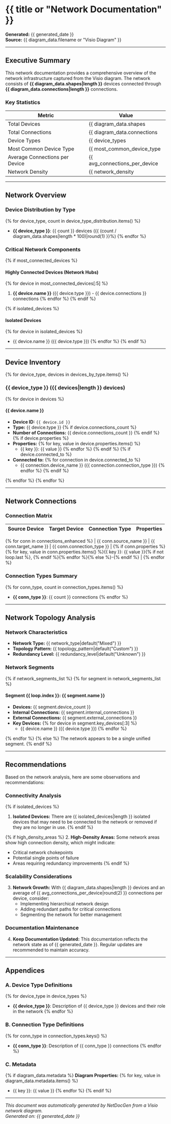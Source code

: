 # {{ title or "Network Documentation" }}

**Generated:** {{ generated_date }}  
**Source:** {{ diagram_data.filename or "Visio Diagram" }}

---

## Executive Summary

This network documentation provides a comprehensive overview of the network infrastructure captured from the Visio diagram. The network consists of **{{ diagram_data.shapes|length }}** devices connected through **{{ diagram_data.connections|length }}** connections.

### Key Statistics

| Metric | Value |
|--------|-------|
| Total Devices | {{ diagram_data.shapes|length }} |
| Total Connections | {{ diagram_data.connections|length }} |
| Device Types | {{ device_types|length }} |
| Most Common Device Type | {{ most_common_device_type|default("N/A") }} |
| Average Connections per Device | {{ avg_connections_per_device|round(2) }} |
| Network Density | {{ network_density|round(3) }} |

---

## Network Overview

### Device Distribution by Type

{% for device_type, count in device_type_distribution.items() %}
- **{{ device_type }}**: {{ count }} devices ({{ (count / diagram_data.shapes|length * 100)|round(1) }}%)
{% endfor %}

### Critical Network Components

{% if most_connected_devices %}
#### Highly Connected Devices (Network Hubs)
{% for device in most_connected_devices[:5] %}
1. **{{ device.name }}** ({{ device.type }}) - {{ device.connections }} connections
{% endfor %}
{% endif %}

{% if isolated_devices %}
#### Isolated Devices
{% for device in isolated_devices %}
- {{ device.name }} ({{ device.type }})
{% endfor %}
{% endif %}

---

## Device Inventory

{% for device_type, devices in devices_by_type.items() %}
### {{ device_type }} ({{ devices|length }} devices)

{% for device in devices %}
#### {{ device.name }}

- **Device ID:** `{{ device.id }}`
- **Type:** {{ device.type }}
{% if device.connections_count %}
- **Number of Connections:** {{ device.connections_count }}
{% endif %}
{% if device.properties %}
- **Properties:**
{% for key, value in device.properties.items() %}
  - {{ key }}: {{ value }}
{% endfor %}
{% endif %}
{% if device.connected_to %}
- **Connected to:**
{% for connection in device.connected_to %}
  - {{ connection.device_name }} ({{ connection.connection_type }})
{% endfor %}
{% endif %}

{% endfor %}
{% endfor %}

---

## Network Connections

### Connection Matrix

| Source Device | Target Device | Connection Type | Properties |
|---------------|---------------|-----------------|------------|
{% for conn in connections_enhanced %}
| {{ conn.source_name }} | {{ conn.target_name }} | {{ conn.connection_type }} | {% if conn.properties %}{% for key, value in conn.properties.items() %}{{ key }}: {{ value }}{% if not loop.last %}, {% endif %}{% endfor %}{% else %}-{% endif %} |
{% endfor %}

### Connection Types Summary

{% for conn_type, count in connection_types.items() %}
- **{{ conn_type }}**: {{ count }} connections
{% endfor %}

---

## Network Topology Analysis

### Network Characteristics

- **Network Type:** {{ network_type|default("Mixed") }}
- **Topology Pattern:** {{ topology_pattern|default("Custom") }}
- **Redundancy Level:** {{ redundancy_level|default("Unknown") }}

### Network Segments

{% if network_segments_list %}
{% for segment in network_segments_list %}
#### Segment {{ loop.index }}: {{ segment.name }}

- **Devices:** {{ segment.device_count }}
- **Internal Connections:** {{ segment.internal_connections }}
- **External Connections:** {{ segment.external_connections }}
- **Key Devices:**
{% for device in segment.key_devices[:3] %}
  - {{ device.name }} ({{ device.type }})
{% endfor %}

{% endfor %}
{% else %}
The network appears to be a single unified segment.
{% endif %}

---

## Recommendations

Based on the network analysis, here are some observations and recommendations:

### Connectivity Analysis

{% if isolated_devices %}
1. **Isolated Devices:** There are {{ isolated_devices|length }} isolated devices that may need to be connected to the network or removed if they are no longer in use.
{% endif %}

{% if high_density_areas %}
2. **High-Density Areas:** Some network areas show high connection density, which might indicate:
   - Critical network chokepoints
   - Potential single points of failure
   - Areas requiring redundancy improvements
{% endif %}

### Scalability Considerations

3. **Network Growth:** With {{ diagram_data.shapes|length }} devices and an average of {{ avg_connections_per_device|round(2) }} connections per device, consider:
   - Implementing hierarchical network design
   - Adding redundant paths for critical connections
   - Segmenting the network for better management

### Documentation Maintenance

4. **Keep Documentation Updated:** This documentation reflects the network state as of {{ generated_date }}. Regular updates are recommended to maintain accuracy.

---

## Appendices

### A. Device Type Definitions

{% for device_type in device_types %}
- **{{ device_type }}**: Description of {{ device_type }} devices and their role in the network
{% endfor %}

### B. Connection Type Definitions

{% for conn_type in connection_types.keys() %}
- **{{ conn_type }}**: Description of {{ conn_type }} connections
{% endfor %}

### C. Metadata

{% if diagram_data.metadata %}
**Diagram Properties:**
{% for key, value in diagram_data.metadata.items() %}
- {{ key }}: {{ value }}
{% endfor %}
{% endif %}

---

*This document was automatically generated by NetDocGen from a Visio network diagram.*  
*Generated on: {{ generated_date }}*